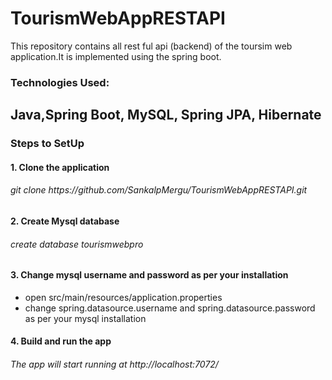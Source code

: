 # TourismWebAppRESTAPI
This repository contains all rest ful api (backend) of the toursim web application.It is implemented using the spring boot.</br>
<h3>Technologies Used:</h3>
<h2>Java,Spring Boot, MySQL, Spring JPA, Hibernate</h2>
<h3>Steps to SetUp</h3>
<h4>1. Clone the application</h4>
<h6>git clone https://github.com/SankalpMergu/TourismWebAppRESTAPI.git</h6>
<h4>2. Create Mysql database</h4>
<h6>create database tourismwebpro</h6>
<h4>3. Change mysql username and password as per your installation</h4>
<ul>
  <li>open src/main/resources/application.properties</li>
  <li>change spring.datasource.username and spring.datasource.password as per your mysql installation</li>
</ul>
<h4>4. Build and run the app</h4>
<h6>The app will start running at http://localhost:7072/</h6>


 
